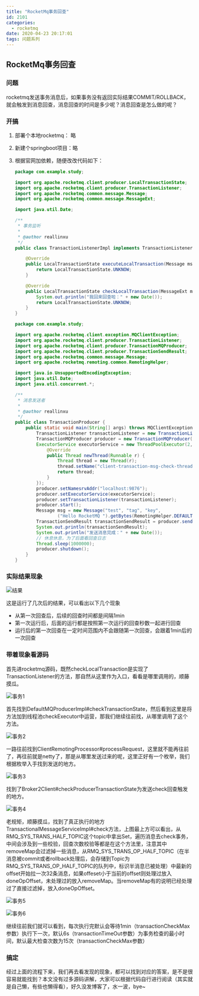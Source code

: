 ```yaml
---
title: "RocketMq事务回查"
id: 2101
categories:
  - rocketmq
date: 2020-04-23 20:17:01
tags: 问题系列
---
```

## RocketMq事务回查

### 问题

rocketmq发送事务消息后，如果事务没有返回实际结果COMMIT/ROLLBACK，就会触发到消息回查，消息回查的时间是多少呢？消息回查是怎么做的呢？



### 开搞

1. 部署个本地rocketmq： 略

2. 新建个springboot项目：略

3. 根据官网加依赖，随便改改代码如下：

   ```java
   package com.example.study;
   
   import org.apache.rocketmq.client.producer.LocalTransactionState;
   import org.apache.rocketmq.client.producer.TransactionListener;
   import org.apache.rocketmq.common.message.Message;
   import org.apache.rocketmq.common.message.MessageExt;
   
   import java.util.Date;
   
   /**
    * 事务监听
    * 
    * @author reallinxu
    */
   public class TransactionListenerImpl implements TransactionListener {
   
       @Override
       public LocalTransactionState executeLocalTransaction(Message msg, Object arg) {
           return LocalTransactionState.UNKNOW;
       }
   
       @Override
       public LocalTransactionState checkLocalTransaction(MessageExt msg) {
           System.out.println("我回来回查啦：" + new Date());
           return LocalTransactionState.UNKNOW;
       }
   }
   ```

   ```java
   package com.example.study;
   
   import org.apache.rocketmq.client.exception.MQClientException;
   import org.apache.rocketmq.client.producer.TransactionListener;
   import org.apache.rocketmq.client.producer.TransactionMQProducer;
   import org.apache.rocketmq.client.producer.TransactionSendResult;
   import org.apache.rocketmq.common.message.Message;
   import org.apache.rocketmq.remoting.common.RemotingHelper;
   
   import java.io.UnsupportedEncodingException;
   import java.util.Date;
   import java.util.concurrent.*;
   
   /**
    * 消息发送者
    *
    * @author reallinxu
    */
   public class TransactionProducer {
       public static void main(String[] args) throws MQClientException, InterruptedException, UnsupportedEncodingException {
           TransactionListener transactionListener = new TransactionListenerImpl();
           TransactionMQProducer producer = new TransactionMQProducer("please_rename_unique_group_name");
           ExecutorService executorService = new ThreadPoolExecutor(2, 5, 100, TimeUnit.SECONDS, new ArrayBlockingQueue<Runnable>(2000), new ThreadFactory() {
               @Override
               public Thread newThread(Runnable r) {
                   Thread thread = new Thread(r);
                   thread.setName("client-transaction-msg-check-thread");
                   return thread;
               }
           });
           producer.setNamesrvAddr("localhost:9876");
           producer.setExecutorService(executorService);
           producer.setTransactionListener(transactionListener);
           producer.start();
           Message msg = new Message("test", "tag", "key",
                   ("Hello RocketMQ ").getBytes(RemotingHelper.DEFAULT_CHARSET));
           TransactionSendResult transactionSendResult = producer.sendMessageInTransaction(msg, null);
           System.out.println(transactionSendResult);
           System.out.println("发送消息完成：" + new Date());
           // 休息休息，为了后面看回查日志
           Thread.sleep(1000000);
           producer.shutdown();
       }
   }
   ```




### 实际结果现象

![结果](/imgs/结果.png)

这是运行了几次后的结果，可以看出以下几个现象

   + 从第一次回查后，后续的回查时间都是间隔1min
   + 第一次运行后，后面的运行都是按照第一次运行的回查秒数一起进行回查
   + 运行后的第一次回查在一定时间范围内不会跟随第一次回查，会跟着1min后的一次回查



### 带着现象看源码

首先进rocketmq源码，既然checkLocalTransaction是实现了TransactionListener的方法，那自然从这里作为入口，看看是哪里调用的，顺藤摸瓜。

![事务1](/imgs/事务1.png)

首先找到DefaultMQProducerImpl#checkTransactionState，然后看到这里是将方法加到线程池checkExecutor中运营，那我们继续往前找，从哪里调用了这个方法。

![事务2](/imgs/事务2.png)

一路往前找到ClientRemotingProcessor#processRequest，这里就不能再往前了，再往前就是netty了，那是从哪里发送过来的呢，这里正好有一个枚举，我们根据枚举入手找到发送的地方。

![事务3](/imgs/事务3.png)

找到了Broker2Client#checkProducerTransactionState为发送check回查触发的地方。

![事务4](/imgs/事务4.png)

老规矩，顺藤摸瓜，找到了真正执行的地方TransactionalMessageServiceImpl#check方法，上图最上方可以看出，从RMQ_SYS_TRANS_HALF_TOPIC这个topic中拿出Set<MessageQueue>，遍历消息去check事务，中间会涉及到一些校验，回查次数校验等都是在这个方法里，注意其中removeMap会过滤掉一些消息，从RMQ_SYS_TRANS_OP_HALF_TOPIC（在半消息被commit或者rollback处理后，会存储到Topic为RMQ_SYS_TRANS_OP_HALF_TOPIC的队列中，标识半消息已被处理）中最新的offset开始拉一次32条消息，如果offeset小于当前的offset则处理过放入doneOpOffset，未处理过的放入removeMap。当removeMap有的说明已经处理过了直接过滤掉，放入doneOpOffset。

![事务5](/imgs/事务5.png)

![事务6](/imgs/事务6.png)

继续往前我们就可以看到，每次执行完默认会等待1min（transactionCheckMax参数）执行下一次，默认6s（transactionTimeOut参数）为事务检查的最小时间，默认最大检查次数为15次（transactionCheckMax参数）



### 搞定

经过上面的流程下来，我们再去看发现的现象，都可以找到对应的答案，是不是很容易就能找到？本文没有过多源码讲解，大家可以根据代码自行进行阅读（其实就是自己懒，有些也懒得看），好久没发博客了，水一波，bye~



